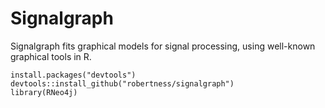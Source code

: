 # Signalgraph

Signalgraph fits graphical models for signal processing, using well-known graphical tools in R.

```
install.packages("devtools")
devtools::install_github("robertness/signalgraph")
library(RNeo4j)
```
